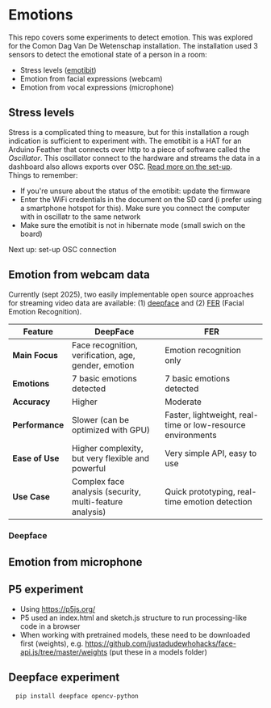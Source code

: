 # Emotions
This repo covers some experiments to detect emotion. This was explored for the Comon Dag Van De Wetenschap installation.
The installation used 3 sensors to detect the emotional state of a person in a room:
* Stress levels ([emotibit](https://www.emotibit.com/))
* Emotion from facial expressions (webcam)
* Emotion from vocal expressions (microphone)

## Stress levels
Stress is a complicated thing to measure, but for this installation a rough indication is sufficient to experiment with. The emotibit is a HAT for an Arduino Feather that connects over http to a piece of software called the *Oscillator*. This oscillator connect to the hardware and streams the data in a dashboard also allows exports over OSC. [Read more on the set-up](https://github.com/EmotiBit/EmotiBit_Docs?_gl=1*1ved2u3*_gcl_au*MjAzMTUwMTI3MC4xNzU4MTc5MTEz*_ga*MTM2NDk1NzIxNi4xNzU4MTc5MTA5*_ga_9X5YR45643*czE3NTgzNTAxNzckbzQkZzAkdDE3NTgzNTAxNzckajYwJGwwJGgw).   
Things to remember:
* If you're unsure about the status of the emotibit: update the firmware
* Enter the WiFi credentials in the document on the SD card (i prefer using a smartphone hotspot for this). Make sure you connect the computer with in oscillatr to the same network
* Make sure the emotibit is not in hibernate mode (small swich on the board)

Next up: set-up OSC connection

## Emotion from webcam data
Currently (sept 2025), two easily implementable open source approaches for streaming video data are available: (1) [deepface](https://github.com/serengil/deepface) and (2) [FER](https://github.com/JustinShenk/fer) (Facial Emotion Recognition).

| Feature            | **DeepFace**                                                                 | **FER**                            |
|--------------------|-------------------------------------------------------------------------------|----------------------------------------------------------------|
| **Main Focus**     | Face recognition, verification, age, gender, emotion         | Emotion recognition only                                        |
| **Emotions** | 7 basic emotions detected    | 7 basic emotions detected                          |
| **Accuracy**       | Higher              | Moderate |
| **Performance**    | Slower (can be optimized with GPU)             | Faster, lightweight, real-time or low-resource environments |
| **Ease of Use**    | Higher complexity, but very flexible and powerful                             | Very simple API, easy to use                                    |
| **Use Case**  | Complex face analysis (security, multi-feature analysis)            | Quick prototyping, real-time emotion detection |

### Deepface



## Emotion from microphone

## P5 experiment
* Using https://p5js.org/
* P5 used an index.html and sketch.js structure to run processing-like code in a browser
* When working with pretrained models, these need to be downloaded first (weights), e.g. https://github.com/justadudewhohacks/face-api.js/tree/master/weights (put these in a models folder)

## Deepface experiment
```console
  pip install deepface opencv-python
```
